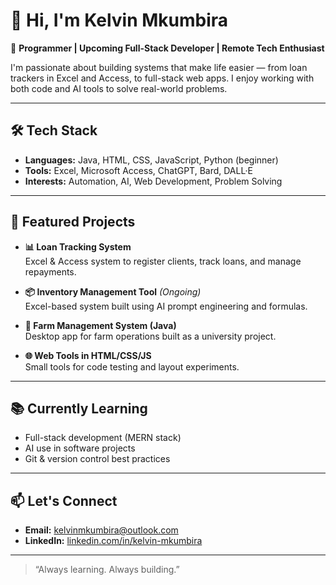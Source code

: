 # 👋 Hi, I'm Kelvin Mkumbira

🎯 **Programmer | Upcoming Full-Stack Developer | Remote Tech Enthusiast**

I'm passionate about building systems that make life easier — from loan trackers in Excel and Access, to full-stack web apps. I enjoy working with both code and AI tools to solve real-world problems.

---

## 🛠️ Tech Stack
- **Languages:** Java, HTML, CSS, JavaScript, Python (beginner)
- **Tools:** Excel, Microsoft Access, ChatGPT, Bard, DALL·E
- **Interests:** Automation, AI, Web Development, Problem Solving

---

## 📁 Featured Projects

- **📊 Loan Tracking System**  
  Excel & Access system to register clients, track loans, and manage repayments.

- **📦 Inventory Management Tool** *(Ongoing)*  
  Excel-based system built using AI prompt engineering and formulas.

- **🌾 Farm Management System (Java)**  
  Desktop app for farm operations built as a university project.

- **🌐 Web Tools in HTML/CSS/JS**  
  Small tools for code testing and layout experiments.

---

## 📚 Currently Learning
- Full-stack development (MERN stack)
- AI use in software projects
- Git & version control best practices

---

## 📫 Let's Connect
- **Email:** kelvinmkumbira@outlook.com  
- **LinkedIn:** [linkedin.com/in/kelvin-mkumbira](https://www.linkedin.com/in/kelvin-mkumbira)

---

> “Always learning. Always building.”

<!--
**kelvinmkumbira/kelvinmkumbira** is a ✨ _special_ ✨ repository because its `README.md` (this file) appears on your GitHub profile.

Here are some ideas to get you started:

- 🔭 I’m currently working on ...
- 🌱 I’m currently learning ...
- 👯 I’m looking to collaborate on ...
- 🤔 I’m looking for help with ...
- 💬 Ask me about ...
- 📫 How to reach me: ...
- 😄 Pronouns: ...
- ⚡ Fun fact: ...
-->

